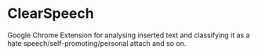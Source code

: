 # ClearSpeech
Google Chrome Extension for analysing inserted text and classifying it as a hate speech/self-promoting/personal attach and so on.
